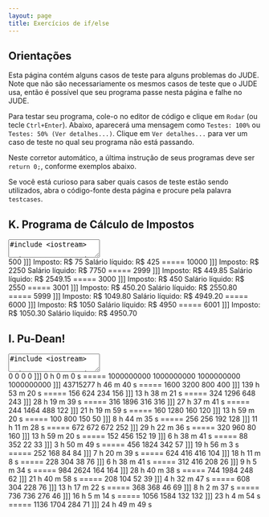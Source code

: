 ```yaml
---
layout: page
title: Exercícios de if/else
---
```


## Orientações

Esta página contém alguns casos de teste para alguns problemas do JUDE. Note que não são necessariamente os mesmos casos de teste que o JUDE usa, então é possível que seu programa passe nesta página e falhe no JUDE.

Para testar seu programa, cole-o no editor de código e clique em `Rodar` (ou tecle `Ctrl+Enter`). Abaixo, aparecerá uma mensagem como `Testes: 100%` ou `Testes: 50% (Ver detalhes...)`. Clique em `Ver detalhes...` para ver um caso de teste no qual seu programa não está passando.

Neste corretor automático, a última instrução de seus programas deve ser `return 0;`, conforme exemplos abaixo.

Se você está curioso para saber quais casos de teste estão sendo utilizados, abra o código-fonte desta página e procure pela palavra `testcases`.

## K. Programa de Cálculo de Impostos

<textarea class="code lang-cpp">
#include &lt;iostream&gt;

using namespace std;

int main() {

  return 0;
}</textarea>

<div class="testcases">
500
]]]
Imposto: R$ 75
Salário líquido: R$ 425
=====
10000
]]]
Imposto: R$ 2250
Salário líquido: R$ 7750
=====
2999
]]]
Imposto: R$ 449.85
Salário líquido: R$ 2549.15
=====
3000
]]]
Imposto: R$ 450
Salário líquido: R$ 2550
=====
3001
]]]
Imposto: R$ 450.20
Salário líquido: R$ 2550.80
=====
5999
]]]
Imposto: R$ 1049.80
Salário líquido: R$ 4949.20
=====
6000
]]]
Imposto: R$ 1050
Salário líquido: R$ 4950
=====
6001
]]]
Imposto: R$ 1050.30
Salário líquido: R$ 4950.70
</div>

## I. Pu-Dean!

<textarea class="code lang-cpp">
#include &lt;iostream&gt;

using namespace std;

int main() {

  return 0;
}</textarea>

<div class="testcases">
0 0 0 0
]]]
0 h 0 m 0 s
=====
1000000000  1000000000  1000000000  1000000000
]]]
43715277 h 46 m 40 s
=====
1600  3200  800 400
]]]
139 h 53 m 20 s
=====
156 624 234 156
]]]
13 h 38 m 21 s
=====
324 1296  648 243
]]]
28 h 19 m 39 s
=====
316 1896  316 316
]]]
27 h 37 m 41 s
=====
244 1464  488 122
]]]
21 h 19 m 59 s
=====
160 1280  160 120
]]]
13 h 59 m 20 s
=====
100 800 150 50
]]]
8 h 44 m 35 s
=====
256 256 192 128
]]]
11 h 11 m 28 s
=====
672 672 672 252
]]]
29 h 22 m 36 s
=====
320 960 80  160
]]]
13 h 59 m 20 s
=====
152 456 152 19
]]]
6 h 38 m 41 s
=====
88  352 22  33
]]]
3 h 50 m 49 s
=====
456 1824  342 57
]]]
19 h 56 m 3 s
=====
252 168 84  84
]]]
7 h 20 m 39 s
=====
624 416 416 104
]]]
18 h 11 m 8 s
=====
228 304 38  76
]]]
6 h 38 m 41 s
=====
312 416 208 26
]]]
9 h 5 m 34 s
=====
984 2624  164 164
]]]
28 h 40 m 38 s
=====
744 1984  248 62
]]]
21 h 40 m 58 s
=====
208 104 52  39
]]]
4 h 32 m 47 s
=====
608 304 228 76
]]]
13 h 17 m 22 s
=====
368 368 46  69
]]]
8 h 2 m 37 s
=====
736 736 276 46
]]]
16 h 5 m 14 s
=====
1056  1584  132 132
]]]
23 h 4 m 54 s
=====
1136  1704  284 71
]]]
24 h 49 m 49 s
</div>

